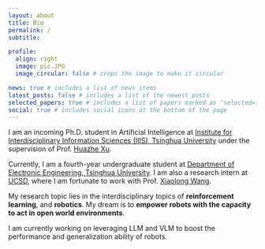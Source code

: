 ```yaml
---
layout: about
title: Bio
permalink: /
subtitle:

profile:
  align: right
  image: pic.JPG
  image_circular: false # crops the image to make it circular

news: true # includes a list of news items
latest_posts: false # includes a list of the newest posts
selected_papers: true # includes a list of papers marked as "selected={true}"
social: true # includes social icons at the bottom of the page
---
```


I am an incoming Ph.D. student in Artificial Intelligence at [Institute for Interdisciplinary Information Sciences (IIIS), Tsinghua University](https://iiis.tsinghua.edu.cn) under the supervision of Prof. [Huazhe Xu](http://hxu.rocks/).

Currently, I am a fourth-year undergraduate student at [Department of Electronic Engineering, Tsinghua University](https://www.ee.tsinghua.edu.cn/). I am also a research intern at [UCSD](https://ucsd.edu/), where I am fortunate to work with Prof. [Xiaolong Wang](https://xiaolonw.github.io/).

My research topic lies in the interdisciplinary topics of **reinforcement learning**, and **robotics**. My dream is to **empower robots with the capacity to act in open world environments**. 

I am currently working on leveraging LLM and VLM to boost the performance and generalization ability of robots.